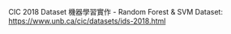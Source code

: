 CIC 2018 Dataset 機器學習實作 - Random Forest & SVM 
Dataset: https://www.unb.ca/cic/datasets/ids-2018.html
